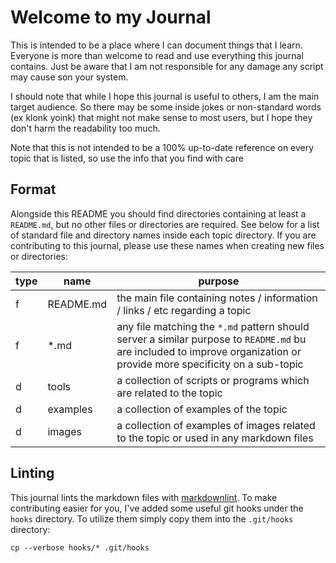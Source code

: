 # Welcome to my Journal

This is intended to be a place where I can document things that I learn. Everyone is more than welcome to read and use
everything this journal contains. Just be aware that I am not responsible for any damage any script may cause son your
system.

I should note that while I hope this journal is useful to others, I am the main target audience. So there may be some
inside jokes or non-standard words (ex klonk yoink) that might not make sense to most users, but I hope they don't harm
the readability too much.

Note that this is not intended to be a 100% up-to-date reference on every topic that is listed, so use the info that you
find with care

## Format

Alongside this README you should find directories containing at least a `README.md`, but no other files or directories
are required. See below for a list of standard file and directory names inside each topic directory. If you are
contributing to this journal, please use these names when creating new files or directories:

| type | name      | purpose                                                                                                                                                                |
|------|-----------|------------------------------------------------------------------------------------------------------------------------------------------------------------------------|
| f    | README.md | the main file containing notes / information / links / etc regarding a topic                                                                                           |
| f    | *.md      | any file matching the `*.md` pattern should server a similar purpose to `README.md` bu are included to improve organization or provide more specificity on a sub-topic |
| d    | tools     | a collection of scripts or programs which are related to the topic                                                                                                     |
| d    | examples  | a collection of examples of the topic                                                                                                                                  |
| d    | images    | a collection of examples of images related to the topic or used in any markdown files                                                                                  |

## Linting

This journal lints the markdown files with [markdownlint](https://github.com/markdownlint/markdownlint). To make
contributing easier for you, I've added some useful git hooks under the `hooks` directory. To utilize them simply copy
them into the `.git/hooks` directory:

```shell
cp --verbose hooks/* .git/hooks
```
